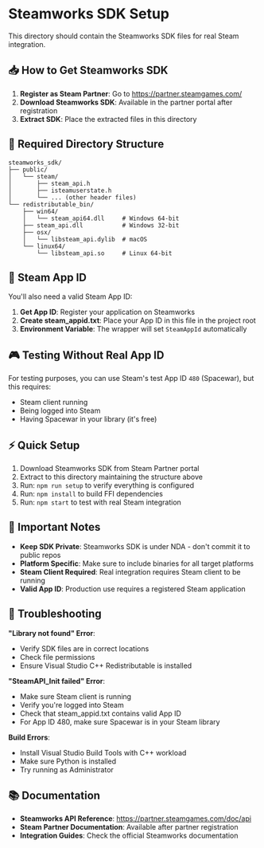 # Steamworks SDK Setup

This directory should contain the Steamworks SDK files for real Steam integration.

## 📥 How to Get Steamworks SDK

1. **Register as Steam Partner**: Go to https://partner.steamgames.com/
2. **Download Steamworks SDK**: Available in the partner portal after registration
3. **Extract SDK**: Place the extracted files in this directory

## 📁 Required Directory Structure

```
steamworks_sdk/
├── public/
│   └── steam/
│       ├── steam_api.h
│       ├── isteamuserstate.h
│       └── ... (other header files)
└── redistributable_bin/
    ├── win64/
    │   └── steam_api64.dll     # Windows 64-bit
    ├── steam_api.dll           # Windows 32-bit
    ├── osx/
    │   └── libsteam_api.dylib  # macOS
    └── linux64/
        └── libsteam_api.so     # Linux 64-bit
```

## 🔑 Steam App ID

You'll also need a valid Steam App ID:

1. **Get App ID**: Register your application on Steamworks
2. **Create steam_appid.txt**: Place your App ID in this file in the project root
3. **Environment Variable**: The wrapper will set `SteamAppId` automatically

## 🎮 Testing Without Real App ID

For testing purposes, you can use Steam's test App ID `480` (Spacewar), but this requires:
- Steam client running
- Being logged into Steam
- Having Spacewar in your library (it's free)

## ⚡ Quick Setup

1. Download Steamworks SDK from Steam Partner portal
2. Extract to this directory maintaining the structure above
3. Run: `npm run setup` to verify everything is configured
4. Run: `npm install` to build FFI dependencies
5. Run: `npm start` to test with real Steam integration

## 🚨 Important Notes

- **Keep SDK Private**: Steamworks SDK is under NDA - don't commit it to public repos
- **Platform Specific**: Make sure to include binaries for all target platforms
- **Steam Client Required**: Real integration requires Steam client to be running
- **Valid App ID**: Production use requires a registered Steam application

## 🔧 Troubleshooting

**"Library not found" Error**:
- Verify SDK files are in correct locations
- Check file permissions
- Ensure Visual Studio C++ Redistributable is installed

**"SteamAPI_Init failed" Error**:
- Make sure Steam client is running
- Verify you're logged into Steam
- Check that steam_appid.txt contains valid App ID
- For App ID 480, make sure Spacewar is in your Steam library

**Build Errors**:
- Install Visual Studio Build Tools with C++ workload
- Make sure Python is installed
- Try running as Administrator

## 📚 Documentation

- **Steamworks API Reference**: https://partner.steamgames.com/doc/api
- **Steam Partner Documentation**: Available after partner registration
- **Integration Guides**: Check the official Steamworks documentation